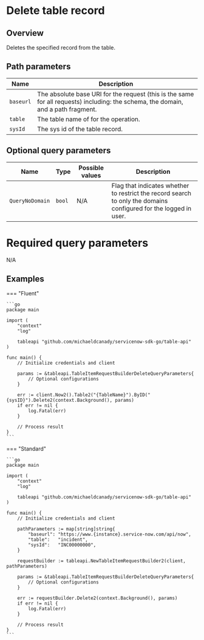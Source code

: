 # Delete table record

## Overview

Deletes the specified record from the table.

## Path parameters

| Name      | Description                                                                                                                       |
|-----------|-----------------------------------------------------------------------------------------------------------------------------------|
| `baseurl` | The absolute base URI for the request (this is the same for all requests) including: the schema, the domain, and a path fragment. |
| `table`   | The table name of for the operation.                                                                                              |
| `sysId`   | The sys id of the table record.                                                                                                   |

## Optional query parameters

| Name                   | Type   | Possible values | Description                                                                                                               |
|------------------------|--------|-----------------|---------------------------------------------------------------------------------------------------------------------------|
| `QueryNoDomain`        | `bool` | N/A             | Flag that indicates whether to restrict the record search to only the domains configured for the logged in user.          |

# Required query parameters

N/A

## Examples

=== "Fluent"

    ```go
    package main

    import (
        "context"
        "log"

        tableapi "github.com/michaeldcanady/servicenow-sdk-go/table-api"
    )

    func main() {
        // Initialize credentials and client

        params := &tableapi.TableItemRequestBuilderDeleteQueryParameters{
            // Optional configurations
        }

        err := client.Now2().Table2("{TableName}").ByID("{sysID}").Delete2(context.Background(), params)
        if err != nil {
            log.Fatal(err)
        }

        // Process result
    }
    ```

=== "Standard"

    ```go
    package main

    import (
        "context"
        "log"

        tableapi "github.com/michaeldcanady/servicenow-sdk-go/table-api"
    )

    func main() {
        // Initialize credentials and client

        pathParameters := map[string]string{
            "baseurl": "https://www.{instance}.service-now.com/api/now",
            "table":   "incident",
            "sysId":   "INC00000000",
        }

        requestBuilder := tableapi.NewTableItemRequestBuilder2(client, pathParameters)

        params := &tableapi.TableItemRequestBuilderDeleteQueryParameters{
            // Optional configurations
        }

        err := requestBuilder.Delete2(context.Background(), params)
        if err != nil {
            log.Fatal(err)
        }

        // Process result
    }
    ```
